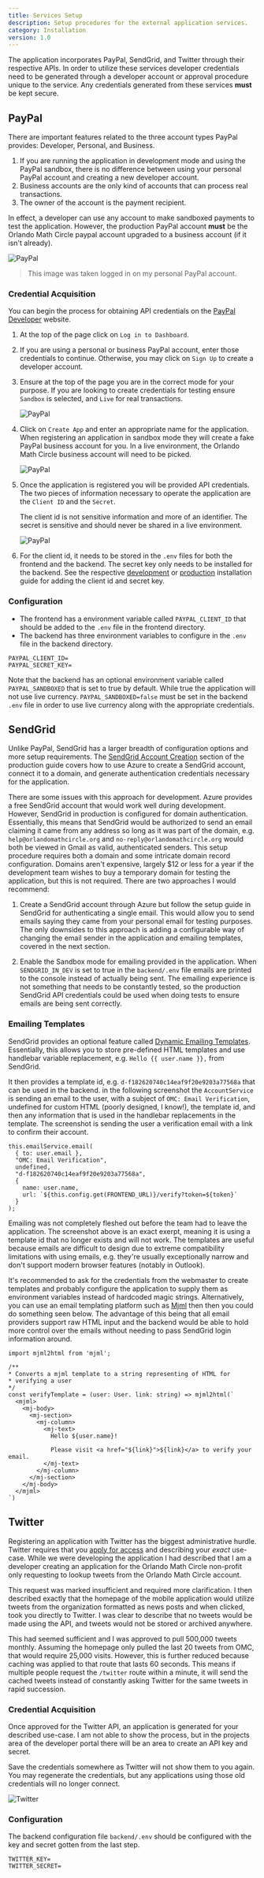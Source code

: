 ```yaml
---
title: Services Setup
description: Setup procedures for the external application services.
category: Installation
version: 1.0
---
```


The application incorporates PayPal, SendGrid, and Twitter through their respective APIs. In order to utilize these services developer credentials need to be generated through a developer account or approval procedure unique to the service. Any credentials generated from these services **must** be kept secure.

## PayPal

There are important features related to the three account types PayPal provides: Developer, Personal, and Business.

1. If you are running the application in development mode and using the PayPal sandbox, there is no difference between using your personal PayPal account and creating a new developer account.
2. Business accounts are the only kind of accounts that can process real transactions.
3. The owner of the account is the payment recipient.

In effect, a developer can use any account to make sandboxed payments to test the application. However, the production PayPal account **must** be the Orlando Math Circle paypal account upgraded to a business account (if it isn't already).

<img src="/omc-app/images/installation/services/paypal-1.png" alt="PayPal" />

> This image was taken logged in on my personal PayPal account.

### Credential Acquisition

You can begin the process for obtaining API credentials on the [PayPal Developer](https://developer.paypal.com/home/) website.

1. At the top of the page click on `Log in to Dashboard`.

2. If you are using a personal or business PayPal account, enter those credentials to continue. Otherwise, you may click on `Sign Up` to create a developer account.

3. Ensure at the top of the page you are in the correct mode for your purpose. If you are looking to create credentials for testing ensure `Sandbox` is selected, and `Live` for real transactions.

   <img src="/omc-app/images/installation/services/paypal-2.png" alt="PayPal" />

4. Click on `Create App` and enter an appropriate name for the application. When registering an application in sandbox mode they will create a fake PayPal business account for you. In a live environment, the Orlando Math Circle business account will need to be picked.

   <img src="/omc-app/images/installation/services/paypal-3.png" alt="PayPal" />

5. Once the application is registered you will be provided API credentials. The two pieces of information necessary to operate the application are the `Client ID` and the `Secret`.

   <alert type="warning">

   The client id is not sensitive information and more of an identifier. The secret is sensitive and should never be shared in a live environment.

   </alert>

   <img src="/omc-app/images/installation/services/paypal-4.png" alt="PayPal" />

6. For the client id, it needs to be stored in the `.env` files for both the frontend and the backend. The secret key only needs to be installed for the backend. See the respective <a href="/installation/development">development</a> or <a href="/installation/production">production</a> installation guide for adding the client id and secret key.

### Configuration

- The frontend has a environment variable called `PAYPAL_CLIENT_ID` that should be added to the `.env` file in the frontend directory.
- The backend has three environment variables to configure in the `.env` file in the backend directory.

```bash{}[backend/.env]
PAYPAL_CLIENT_ID=
PAYPAL_SECRET_KEY=
```

Note that the backend has an optional environment variable called `PAYPAL_SANDBOXED` that is set to true by default. While true the application will not use live currency. `PAYPAL_SANDBOXED=false` must be set in the backend `.env` file in order to use live currency along with the appropriate credentials.

## SendGrid

Unlike PayPal, SendGrid has a larger breadth of configuration options and more setup requirements. The <a href="/installation/production#postgresql-procurement">SendGrid Account Creation</a> section of the production guide covers how to use Azure to create a SendGrid account, connect it to a domain, and generate authentication credentials necessary for the application.

There are some issues with this approach for development. Azure provides a free SendGrid account that would work well during development. However, SendGrid in production is configured for domain authentication. Essentially, this means that SendGrid would be authorized to send an email claiming it came from any address so long as it was part of the domain, e.g. `help@orlandomathcircle.org` and `no-reply@orlandomathcircle.org` would both be viewed in Gmail as valid, authenticated senders. This setup procedure requires both a domain and some intricate domain record configuration. Domains aren't expensive, largely \$12 or less for a year if the development team wishes to buy a temporary domain for testing the application, but this is not required. There are two approaches I would recommend:

1. Create a SendGrid account through Azure but follow the setup guide in SendGrid for authenticating a single email. This would allow you to send emails saying they came from your personal email for testing purposes. The only downsides to this approach is adding a configurable way of changing the email sender in the application and emailing templates, covered in the next section.

2. Enable the Sandbox mode for emailing provided in the application. When `SENDGRID_IN_DEV` is set to true in the `backend/.env` file emails are printed to the console instead of actually being sent. The emailing experience is not something that needs to be constantly tested, so the production SendGrid API credentials could be used when doing tests to ensure emails are being sent correctly.

### Emailing Templates

SendGrid provides an optional feature called [Dynamic Emailing Templates](https://sendgrid.com/solutions/email-api/dynamic-email-templates/). Essentially, this allows you to store pre-defined HTML templates and use handlebar variable replacement, e.g. `Hello {{ user.name }},` from SendGrid.

It then provides a template id, e.g. `d-f182620740c14eaf9f20e9203a77568a` that can be used in the backend. in the following screenshot the `AccountService` is sending an email to the user, with a subject of `OMC: Email Verification`, undefined for custom HTML (poorly designed, I know!), the template id, and then any information that is used in the handlebar replacements in the template. The screenshot is sending the user a verification email with a link to confirm their account.

```js[account.service.ts]
this.emailService.email(
  { to: user.email },
  "OMC: Email Verification",
  undefined,
  "d-f182620740c14eaf9f20e9203a77568a",
  {
    name: user.name,
    url: `${this.config.get(FRONTEND_URL)}/verify?token=${token}`
  }
);
```

Emailing was not completely fleshed out before the team had to leave the application. The screenshot above is an exact exerpt, meaning it is using a template id that no longer exists and will not work. The templates are useful because emails are difficult to design due to extreme compatibility limitations with using emails, e.g. they're usually exceptionally narrow and don't support modern browser features (notably in Outlook).

It's recommended to ask for the credentials from the webmaster to create templates and probably configure the application to supply them as environment variables instead of hardcoded magic strings. Alternatively, you can use an email templating platform such as [Mjml](https://mjml.io/) then then you could do something seen below. The advantage of this being that all email providers support raw HTML input and the backend would be able to hold more control over the emails without needing to pass SendGrid login information around.

```js[mjml.example.ts]
import mjml2html from 'mjml';

/**
* Converts a mjml template to a string representing of HTML for
* verifying a user
*/
const verifyTemplate = (user: User. link: string) => mjml2html(`
  <mjml>
    <mj-body>
      <mj-section>
        <mj-column>
          <mj-text>
            Hello ${user.name}!

            Please visit <a href="${link}">${link}</a> to verify your email.
          </mj-text>
        </mj-column>
      </mj-section>
    </mj-body>
  </mjml>
`)
```

## Twitter

Registering an application with Twitter has the biggest administrative hurdle. Twitter requires that you [apply for access](https://developer.twitter.com/en/apply-for-access) and describing your _exact_ use-case. While we were developing the application I had described that I am a developer creating an application for the Orlando Math Circle non-profit only requesting to lookup tweets from the Orlando Math Circle account.

This request was marked insufficient and required more clarification. I then described exactly that the homepage of the mobile application would utilize tweets from the organization formatted as news posts and when clicked, took you directly to Twitter. I was clear to describe that no tweets would be made using the API, and tweets would not be stored or archived anywhere.

This had seemed sufficient and I was approved to pull 500,000 tweets monthly. Assuming the homepage only pulled the last 20 tweets from OMC, that would require 25,000 visits. However, this is further reduced because caching was applied to that route that lasts 60 seconds. This means if multiple people request the `/twitter` route within a minute, it will send the cached tweets instead of constantly asking Twitter for the same tweets in rapid succession.

### Credential Acquisition

Once approved for the Twitter API, an application is generated for your described use-case. I am not able to show the process, but in the projects area of the developer portal there will be an area to create an API key and secret.

<alert type="info">

Save the credentials somewhere as Twitter will not show them to you again. You may regenerate the credentials, but any applications using those old credentials will no longer connect.

</alert>

<img src="/omc-app/images/installation/services/twitter-1.png" alt="Twitter" />

### Configuration

The backend configuration file `backend/.env` should be configured with the key and secret gotten from the last step.

```bash{}[backend/.env]
TWITTER_KEY=
TWITTER_SECRET=
```
